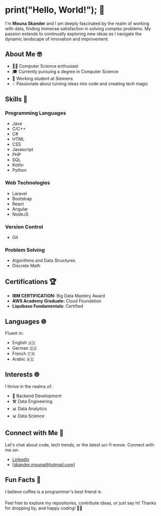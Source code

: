 # print("Hello, World!"); 👋

I'm **Mouna Skander** and I am deeply fascinated by the realm of working with data, finding immense satisfaction in solving complex problems. My passion extends to continually exploring new ideas as I navigate the dynamic landscape of innovation and improvement.
## About Me 🤓

- 👨‍💻 Computer Science enthusiast
- 🎓 Currently pursuing a degree in Computer Science
- 🚀 Working student at Siemens
- 💡 Passionate about turning ideas into code and creating tech magic

## Skills 🚀

### Programming Languages
- Java
- C/C++
- C#
- HTML
- CSS
- Javascript
- PHP
- SQL
- Kotlin
- Python

### Web Technologies
- Laravel
- Bootstrap
- React
- Angular
- NodeJS

### Version Control
- Git

### Problem Solving
- Algorithms and Data Structures
- Discrete Math

## Certifications 🏆

- **IBM CERTIFICATION:** Big Data Mastery Award
- **AWS Academy Graduate:** Cloud Foundation
- **Liquibase Fundamentals:** Certified

## Languages 🌐

Fluent in:
- English 🇺🇸
- German 🇩🇪
- French 🇫🇷
- Arabic 🇦🇪

## Interests 🌐

I thrive in the realms of:

- 🤖 Backend Development
- 🛠️ Data Engineering
- 📊 Data Analytics
- 📊 Data Science

## Connect with Me 🤝

Let's chat about code, tech trends, or the latest sci-fi movie. Connect with me on:

- [LinkedIn](https://www.linkedin.com/in/mouna-skander/)
- [skander.mouna@hotmail.com]

## Fun Facts 🎉

I believe coffee is a programmer's best friend ☕.

Feel free to explore my repositories, contribute ideas, or just say hi! Thanks for dropping by, and happy coding! 🚀✨
